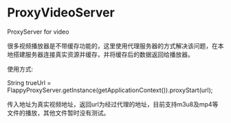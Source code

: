 # ProxyVideoServer
ProxyServer for video

很多视频播放器是不带缓存功能的，这里使用代理服务器的方式解决该问题，在本地搭建服务器连接真实资源并缓存，并将缓存后的数据返回给播放器。

使用方式:


String trueUrl = FlappyProxyServer.getInstance(getApplicationContext()).proxyStart(url);


传入地址为真实视频地址，返回url为经过代理的地址，目前支持m3u8及mp4等文件的播放，其他文件暂时没有测试。
